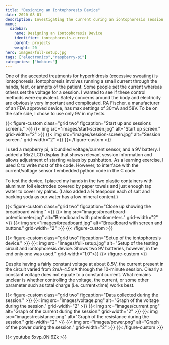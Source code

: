 ```yaml
---
title: "Designing an Iontophoresis Device"
date: 2020-08-01
description: Investigating the current during an iontophoresis session when using a constant voltage source.
menu:
  sidebar:
    name: Designing an Iontophoresis Device
    identifier: iontophoresis-current
    parent: projects
    weight: 20
hero: images/full-setup.jpg
tags: ["electronics","raspberry-pi"]
categories: ["hobbies"]
---
```


One of the accepted treatments for hyperhidrosis (excessive sweating) is iontophoresis. Iontophoresis involves running a small current through the hands, feet, or armpits of the patient. Some people set the current whereas others set the voltage for a session. I wanted to see if these control methods were equivalent. Safety concerns around the body and electricity are obviously very important and complicated. RA Fischer, a manufacturer of an FDA approved device, has max settings of 30mA and 58V. To be on the safe side, I chose to use only 9V in my tests.

{{< figure-custom class="grid two" figcaption="Start up and sessions screens." >}}
  {{< img src="images/start-screen.jpg" alt="Start up screen." grid-width="2" >}}
  {{< img src="images/session-screen.jpg" alt="Session screen." grid-width="2" >}}
{{< /figure-custom >}}

I used a raspberry pi, a bundled voltage/current sensor, and a 9V battery. I added a 16x2 LCD display that shows relevant session information and allows adjustment of starting values by pushbutton. As a learning exercise, I used C to write most of the code. However, to interface with the current/voltage sensor I embedded python code in the C code.

To test the device, I placed my hands in the two plastic containers with aluminum foil electrodes covered by paper towels and just enough tap water to cover my palms. (I also added a ¼ teaspoon each of salt and backing soda as our water has a low mineral content.)

{{< figure-custom class="grid two" figcaption="Close up showing the breadboard wiring." >}}
  {{< img src="images/breadboard-potentiometer.jpg" alt="Breadboard with potentiometers." grid-width="2" >}}
  {{< img src="images/breadboard.jpg" alt="Breadboard with screen and buttons." grid-width="2" >}}
{{< /figure-custom >}}

{{< figure-custom class="grid two" figcaption="Setup of the iontophoresis device." >}}
  {{< img src="images/full-setup.jpg" alt="Setup of the testing circuit and iontophoresis device.  Shows two 9V batteries, however, in the end only one was used." grid-width="1.0">}}
{{< /figure-custom >}}

Despite having a fairly constant voltage at about 8.5V, the current present in the circuit varied from 2mA-4.5mA through the 10-minute session. Clearly a constant voltage does not equate to a constant current.  What remains unclear is whether controlling the voltage, the current, or some other parameter such as total charge (i.e. current×time) works best.

{{< figure-custom class="grid two" figcaption="Data collected during the session." >}}
  {{< img src="images/voltage.png" alt="Graph of the voltage during the session." grid-width="2" >}}
  {{< img src="images/current.png" alt="Graph of the current during the session." grid-width="2" >}}
  {{< img src="images/resistance.png" alt="Graph of the resistance during the session." grid-width="2" >}}
  {{< img src="images/power.png" alt="Graph of the power during the session." grid-width="2" >}}
{{< /figure-custom >}}

{{< youtube 5xvp_0NI6Zk >}}
